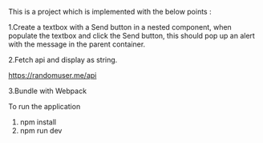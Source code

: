 This is a project which is implemented with the below points :

1.Create a textbox with a Send button in a nested component, when populate the textbox and click the Send button, this should pop up an alert with the message in the parent container.

2.Fetch api and display as string.

https://randomuser.me/api

3.Bundle with Webpack

To run the application

1. npm install
2. npm run dev

